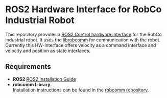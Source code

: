 # ROS2 Hardware Interface for RobCo Industrial Robot

This repository provides a [ROS2 Control hardware interface](https://control.ros.org/rolling/doc/ros2_control/hardware_interface/doc/hardware_components_userdoc.html) for the RobCo industrial robot. It uses the [librobcomm](https://github.com/robco-therobotcompany/librobcomm/tree/master) for communication with the robot.
Currently this HW-Interface offers velocity as a command interface and velocity and position as state interfaces.

## Requirements
- **ROS2**
  [ROS2 Installation Guide](https://index.ros.org/doc/ros2/Installation/)
- **robcomm Library**  
  Installation instructions can be found in the [robcomm repository](https://github.com/robco-therobotcompany/librobcomm/tree/master).

